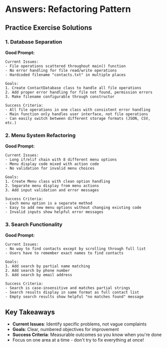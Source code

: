 # Answers: Refactoring Pattern

## Practice Exercise Solutions

### 1. Database Separation

**Good Prompt:**
```
Current Issues:
- File operations scattered throughout main() function
- No error handling for file read/write operations
- Hardcoded filename "contacts.txt" in multiple places

Goals:
1. Create ContactDatabase class to handle all file operations
2. Add proper error handling for file not found, permission errors
3. Make filename configurable through constructor

Success Criteria:
- All file operations in one class with consistent error handling
- Main function only handles user interface, not file operations
- Can easily switch between different storage formats (JSON, CSV, etc.)
```

### 2. Menu System Refactoring

**Good Prompt:**
```
Current Issues:
- Long if/elif chain with 8 different menu options
- Menu display code mixed with action code
- No validation for invalid menu choices

Goals:
1. Create Menu class with clean option handling
2. Separate menu display from menu actions
3. Add input validation and error messages

Success Criteria:
- Each menu option is a separate method
- Easy to add new menu options without changing existing code
- Invalid inputs show helpful error messages
```

### 3. Search Functionality

**Good Prompt:**
```
Current Issues:
- No way to find contacts except by scrolling through full list
- Users have to remember exact names to find contacts

Goals:
1. Add search by partial name matching
2. Add search by phone number
3. Add search by email address

Success Criteria:
- Search is case-insensitive and matches partial strings
- Search results display in same format as full contact list
- Empty search results show helpful "no matches found" message
```

## Key Takeaways

- **Current Issues**: Identify specific problems, not vague complaints
- **Goals**: Clear, numbered objectives for improvement
- **Success Criteria**: Measurable outcomes so you know when you're done
- Focus on one area at a time - don't try to fix everything at once! 